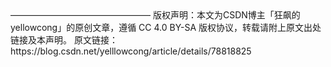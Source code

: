 <!-- Mybatis提供的标准日志输出 -->
<?xml version="1.0" encoding="utf-8"?>
<!DOCTYPE configuration PUBLIC "-//mybatis.org//DTD Config 3.0//EN" "http://mybatis.org/dtd/mybatis-3-config.dtd">

<configuration>

  <settings>        
     <setting name="defaultExecutorType" value="REUSE" />
     <!-- 配置控制台输出 -->
     <setting name="logImpl" value="STDOUT_LOGGING"/>  
  </settings>

  <typeAliases>

  </typeAliases>

</configuration>
————————————————
版权声明：本文为CSDN博主「狂飙的yellowcong」的原创文章，遵循 CC 4.0 BY-SA 版权协议，转载请附上原文出处链接及本声明。
原文链接：https://blog.csdn.net/yelllowcong/article/details/78818825
